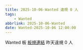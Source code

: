 ```yaml
---
title: 2025-10-06-Wanted 違規 0 人
tags:
    - Wanted
abbrlink: 2025-10-06-Wanted
date: Wanted-2025-10-06 12:00:00
---
```

Wanted 板 [板規連結](https://www.ptt.cc/bbs/Wanted/M.1608829773.A.D3B.html)
昨天違規 0 人
